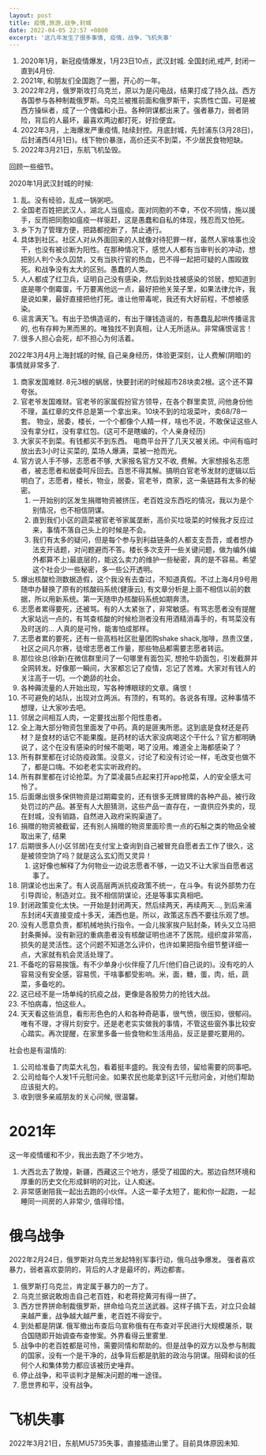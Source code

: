 ```yaml
---
layout: post
title: 疫情,旅游,战争,封城
date: 2022-04-05 22:57 +0800
excerpt: '这几年发生了很多事情, 疫情，战争，飞机失事'
---
```

1. 2020年1月，新冠疫情爆发，1月23日10点，武汉封城. 全国封闭,戒严, 封闭一直到4月份.
2. 2021年, 和朋友们全国跑了一圈，开心的一年。
3. 2022年2月，俄罗斯攻打乌克兰，原以为是闪电战，结果打成了持久战。西方各国参与各种制裁俄罗斯。乌克兰被推前面和俄罗斯干，实质性亡国，可是被西方操纵者，成了一个傀儡和小丑。各种阴谋都出来了。强者暴力，弱者阴险，背后的人最坏，最喜欢两边都打死，好捡便宜。
4. 2022年3月，上海爆发严重疫情, 陆续封控。月底封城，先封浦东(3月28日)，后封浦西(4月1日)。线下物价暴涨，高价还买不到菜，不少居民食物短缺。
5. 2022年3月21日，东航飞机坠毁。

回顾一些细节。

2020年1月武汉封城的时候:
1. 乱。没有经验，乱成一锅粥吧。
2. 全国老百姓把武汉人，湖北人当瘟疫。面对同胞的不幸，不仅不同情，施以援手，反而把同胞如瘟疫一样驱赶，这是愚蠢和自私的体现，残忍而又怕死。
3. 乡下为了管理方便，把路都挖断了，禁止通行。
4. 具体到社区。社区人对从外面回来的人就像对待犯罪一样，虽然人家啥事也没干，也没有被诊断为阳性。在那种情况下，感觉人人都有当审判长的冲动，想把别人判个永久囚禁，又有当执行官的热血，巴不得一起把可疑的人围殴致死。和战争没有太大的区别。愚蠢的人类。
6. 人人都成了红卫兵，证明自己没有感染，然后到处找被感染的邻居，想知道到底是哪个倒霉蛋，千万要离他远一点，最好把他关笼子里，如果法律允许，我是说如果，最好直接把他打死。谁让他带毒呢，我还有大好前程，不想被感染。
7. 谣言满天飞。有出于恐惧造谣的，有出于赚钱造谣的，有愚蠢乱起哄传播谣言的, 也有存粹为黑而黑的。唯独找不到真相，让人无所适从。非常痛恨谣言！
8. 很多人担心会死，却不担心为何活着。


2022年3月4月上海封城的时候, 自己亲身经历，体验更深刻，让人费解(阴暗)的事情就非常多了.
1. 商家发国难财. 8元3根的蜗居，快要封闭的时候超市28块卖2根。这个还不算夸张。
2.  官老爷发国难财。官老爷的家属假扮官方领导，在各个群里卖货, 问他身份他不理，盖红章的文件总是第一个拿出来。10块不到的垃圾菜叶，卖68/78一套。 物业，居委，楼长，一个个都像个人精一样，啥也不说，不敢保证这些人没有拿分红，没有拿红包。(这可不是瞎编的，个人亲身经历)
3.  大家买不到菜。有钱都买不到东西。 电商平台开了几天又被关闭。中间有临时放出去3小时让买菜的, 菜场人爆满，菜被一抢而光。
4.  官方说人手不够，志愿者不够, 大家报名官方又不收, 费解。大家想报名志愿者，被志愿者和居委呵斥回去。百思不得其解。搞明白官老爷发财的逻辑以后明白了，志愿者，楼长，物业，居委，官老爷，商家，这一条链路有太多的秘密。
    1.  一开始别的区发生捐赠物资被挤压，老百姓没东西吃的情况，我以为是个别情况，也不相信阴谋。
    2.  直到我们小区的蔬菜被官老爷家属垄断，高价买垃圾菜的时候我才反应过来，事情不落自己头上的时候是不会。
    3.  我们有太多的疑问，但是每个参与到利益链条的人都支支吾吾，或者想办法支开话题，对问题避而不答。楼长多次支开一些关键问题，做为编外(编外都算不上)最底层的，能这么卖力的维护一些秘密，真的是不容易。希望这个社会少一些秘密，多一些公开透明。
5.  爆出核酸检测数据造假，这个我没有去查过，不知道真假。不过上海4月9号用随申办替换了原有的核酸码系统(健康云), 有文章分析是上面不相信以前的数据，所以用新系统。第一天随申办核酸码系统如期奔溃。
6.  志愿者累得要死，还被骂。有的人太紧张了，非常敏感。有骂志愿者没有提醒大家站远一点的，有骂查核酸的时候检测者没有用酒精消毒手的，有骂菜没有及时送的... 人真的是可怜，能害怕成那样。
7.  志愿者累的要死，还有一些高档社区批量团购shake shack,咖啡，昂贵汉堡，社区之间凡尔赛，徒增志愿者工作量，那些物品都需要志愿者转运。
8.  那位徐总(徐新)在微信群里问了一句哪里有面包买, 想抢牛奶面包，引发截屏并全网转发。好像那一瞬间，大家都忘记了疫情，忘记了苦难。大家对有钱人的关注高于一切。一个跪舔的社会。
9.  各种薅流量的人开始出现，写各种博眼球的文章。痛恨！
10. 不可避免的站队，出现对立两派。有顶的，有骂的。各说各有理。这种事情不想理，让大家吵去吧。
11. 邻居之间相互人肉，一定要找出那个阳性患者。
12. 全上海大部分物资包里面发了中药。真的是匪夷所思。这到底是食材还是药材？是食材的话它不能果腹。是药材的话大家没病喝这个干什么？官方都明确说了，这个在没有感染的时候不能喝，喝了没用。难道全上海都感染了？
13. 所有群里都在讨论防疫政策。没意义，讨论了和没有讨论一样，毛改变也做不了，都是口嗨。不如老老实实听政府的。
14. 所有群里都在讨论抢菜。为了菜凌晨5点起来打开app抢菜，人的安全感太可怜了。
15. 后面爆出很多保供物资是过期霉变的，还有很多无牌冒牌的各种产品，被行政处罚过的产品。甚至有人大胆猜测，这些产品一直存在，一直供应外卖的，现在封城，没有销路，自然进入政府采购渠道了。
16. 捐赠的物资被截留，还有别人捐赠的物资里面珍贵一点的石斛之类的物品全被取出来了, 结果
17. 后期很多人(小区邻居)在支付宝上查询到自己被冒充自愿者去工作了很久，这是被领空饷了吗？就是这么玄幻而又灵异！
    1.  这好像也解释了为何物业一边说志愿者不够，一边又不让大家当自愿者这事了。
18. 阴谋论也出来了。有人说高层两派抗疫政策不统一，在斗争。有说外部势力在引导舆论，制造对立。我不相信阴谋论，还是等事实真相吧。
19. 封闭政策变化太快。一开始是封闭两天，然后续两天，再续两天..., 到后来浦东封闭4天直接变成十多天，浦西也是。所以，政策这东西不要往乐观了想。
20. 没有人愿意负责，都机械地执行指令。一会儿挨家挨户贴封条，转头又立马把封条撕掉。没有新冠的重病患者没有核酸证明也进不了医院。组织度非常高，损失的是灵活性。这个问题不知道怎么评价，也许如果把指令细节整详细一点，大家就有机会灵活处理了。
21. 不备吃的容易挨饿。有不少单身小伙伴瘦了几斤(他们自己说的)。没有吃的人容易没有安全感，容易慌，干啥事都受影响。米，面，糖，蛋，肉，纸，蔬菜，多备吃的。
22. 这已经不是一场单纯的抗疫之战，更像是各股势力的抢钱大战。
23. 不怕病毒，怕这些人。
24. 天天看这些消息，看形形色色的人和各种奇葩事，很气愤，很压抑，很郁闷。唯有不理，才得片刻安宁。还是老老实实做我的事情，不管这些窗外事比较安心踏实。再次提醒，在家里多备一些食物和生活用品，反正是要吃要用的。

社会也是有温情的:
1. 公司给准备了肉菜大礼包，看着挺丰盛的。我没有去领，留给需要的同事吧。
2. 公司给每个人发1千元慰问金。如果农民也能拿到这1千元慰问金，对他们帮助应该挺大的。
3. 收到很多亲戚朋友的关心问候, 很温馨。


# 2021年
这一年疫情缓和不少，我出去跑了不少地方。
1. 大西北去了敦煌，新疆，西藏这三个地方，感受了祖国的大。那边自然环境和厚重的历史文化形成鲜明的对比，让人痴迷。
2. 非常感谢陪我一起出去跑的小伙伴。人这一辈子太短了，能和你一起跑，一起睡同一间房的人非常少, 值得珍惜。

# 俄乌战争
2022年2月24日，俄罗斯对乌克兰发起特别军事行动，俄乌战争爆发。
强者喜欢暴力，弱者喜欢耍阴的，背后的人才是最坏的，两边都害。

1. 俄罗斯打乌克兰，肯定属于暴力的一方了。
1. 乌克兰据说敢炮击自己老百姓，和老蒋挖黄河有得一拼了。
2. 西方世界拼命制裁俄罗斯，拼命给乌克兰送武器。这样子搞下去，对立只会越来越严重，战争越大越严重，老百姓不得安宁。
3. 到处都是阴谋. 俄军撤出布查后乌宣称俄有在布查对平民进行大规模屠杀，联合国随即开始调查布查惨案。外界看得云里雾里.
4. 战争中的老百姓都是可怜，需要同情和帮助的。但是战争的双方以及参与制裁的国家，没有一个是干净的，战争背后都是肮脏的政治与阴谋。阻碍和谈的任何个人和集体势力都应该被历史唾弃。
5. 停止战争，和平谈判才是解决问题的唯一途径。
6. 愿世界和平，没有战争。


# 飞机失事
2022年3月21日，东航MU5735失事，直接插进山里了。目前具体原因未知.

